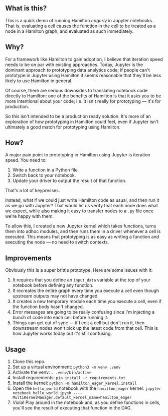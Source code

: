 ## What is this?

This is a quick demo of running Hamilton *eagerly* in Jupyter notebooks. That is, evaluating a cell causes the function in the cell to be treated as a node in a Hamilton graph, and evaluated as such immediately.

## Why?

For a framework like Hamilton to gain adoption, I believe that iteration speed needs to be on par with existing approaches. Today, Jupyter is the dominant approach to prototyping data analytics code; if people can't prototype in Jupyter using Hamilton it seems reasonable that they'll be less likely to use Hamilton in general.

Of course, there are serious downsides to translating notebook code directly to Hamilton: one of the benefits of Hamilton is that it asks you to be more intentional about your code; i.e. it isn't really for prototyping — it's for production.

So this isn't intended to be a production ready solution. It's more of an exploration of how prototyping in Hamilton could feel, even if Jupyter isn't ultimately a good match for prototyping using Hamilton.

## How?

A major pain point to prototyping in Hamilton using Jupyter is iteration speed. You need to:

1. Write a function in a Python file.
2. Switch back to your notebook.
3. Update your driver to output the result of that function.

That's a lot of keypresses.

Instead, what if we could just write Hamilton code as usual, and then run it as we go with Jupyter? That would let us verify that each node does what we expect, while also making it easy to transfer nodes to a `.py` file once we're happy with them.

To allow this, I created a new Jupyter kernel which takes functions, turns them into adhoc modules, and then runs them in a driver whenever a cell is executed. This means that prototyping is as easy as writing a function and executing the node — no need to switch contexts.

## Improvements

Obviously this is a super brittle prototype. Here are some issues with it:
1. It requires that you define an `input_data` variable at the top of your notebook before defining any function.
2. It recreates the entire graph every time you execute a cell even though upstream outputs may not have changed.
3. It creates a new temporary module each time you execute a cell, even if the function body hasn't changed.
4. Error messages are going to be really confusing since I'm injecting a bunch of code into each cell before running it.
5. Things can get out of sync — if I edit a cell but don't run it, then downstream nodes won't pick up the latest code from that cell. This is how Jupyter works today but it's still confusing.

## Usage

1. Clone this repo.
2. Set up a virtual environment: `python3 -m venv .venv`
3. Activate the venv: `. .venv/bin/active`
4. Install requirements: `pip install -r requirements.txt`
5. Install the kernel: `python -m hamilton_eager_kernel.install`
6. Open the `hello_world` notebook with the `hamilton_eager` kernel: `jupyter notebook hello_world.ipynb ----MultiKernelManager.default_kernel_name=hamilton_eager`
7. Viola! Play around in the notebook and, as you define functions in cells, you'll see the result of executing that function in the DAG.